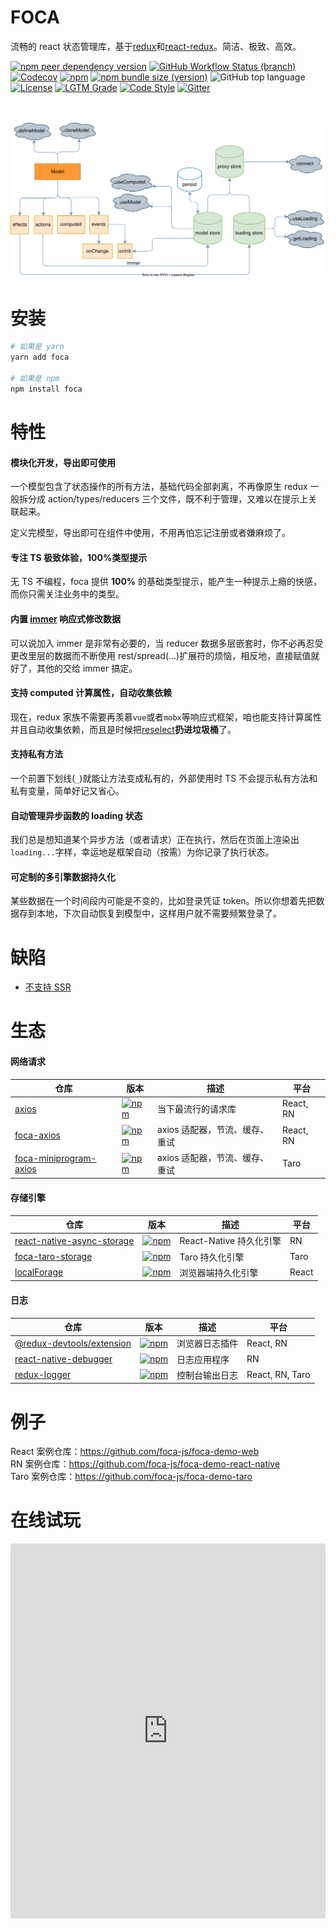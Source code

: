 # FOCA

流畅的 react 状态管理库，基于[redux](https://github.com/reduxjs/redux)和[react-redux](https://github.com/reduxjs/react-redux)。简洁、极致、高效。

[![npm peer dependency version](https://img.shields.io/npm/dependency-version/foca/peer/react?logo=react)](https://github.com/facebook/react)
[![GitHub Workflow Status (branch)](https://img.shields.io/github/workflow/status/foca-js/foca/Test/master?label=test&logo=jest)](https://github.com/foca-js/foca/actions)
[![Codecov](https://img.shields.io/codecov/c/github/foca-js/foca?logo=codecov)](https://codecov.io/gh/foca-js/foca)
[![npm](https://img.shields.io/npm/v/foca?logo=npm)](https://www.npmjs.com/package/foca)
[![npm bundle size (version)](https://img.shields.io/bundlephobia/minzip/foca?label=bundle+size&cacheSeconds=3600&logo=esbuild)](https://bundlephobia.com/package/foca@latest)
![GitHub top language](https://img.shields.io/github/languages/top/foca-js/foca?logo=typescript)
[![License](https://img.shields.io/github/license/foca-js/foca?logo=open-source-initiative)](https://github.com/foca-js/foca/blob/master/LICENSE)
[![LGTM Grade](https://img.shields.io/lgtm/grade/javascript/github/foca-js/foca?label=code%20quality&logo=lgtm)](https://lgtm.com/projects/g/foca-js/foca)
[![Code Style](https://img.shields.io/badge/code_style-prettier-ff69b4.svg?logo=prettier)](https://github.com/prettier/prettier)
[![Gitter](https://img.shields.io/gitter/room/foca-js/foca?logo=gitter)](https://gitter.im/foca-js/foca)

<br>

![mind map](./mindMap.svg)

# 安装

```bash
# 如果是 yarn
yarn add foca

# 如果是 npm
npm install foca
```

# 特性

#### 模块化开发，导出即可使用

一个模型包含了状态操作的所有方法，基础代码全部剥离，不再像原生 redux 一般拆分成 action/types/reducers 三个文件，既不利于管理，又难以在提示上关联起来。

定义完模型，导出即可在组件中使用，不用再怕忘记注册或者嫌麻烦了。

#### 专注 TS 极致体验，100%类型提示

无 TS 不编程，foca 提供 **100%** 的基础类型提示，能产生一种提示上瘾的快感，而你只需关注业务中的类型。

#### 内置 [immer](https://github.com/immerjs/immer) 响应式修改数据

可以说加入 immer 是非常有必要的，当 reducer 数据多层嵌套时，你不必再忍受更改里层的数据而不断使用 rest/spread(...)扩展符的烦恼，相反地，直接赋值就好了，其他的交给 immer 搞定。

#### 支持 computed 计算属性，自动收集依赖

现在，redux 家族不需要再羡慕`vue`或者`mobx`等响应式框架，咱也能支持计算属性并且自动收集依赖，而且是时候把[reselect](https://github.com/reduxjs/reselect)**扔进垃圾桶**了。

#### 支持私有方法

一个前置下划线(`_`)就能让方法变成私有的，外部使用时 TS 不会提示私有方法和私有变量，简单好记又省心。

#### 自动管理异步函数的 loading 状态

我们总是想知道某个异步方法（或者请求）正在执行，然后在页面上渲染出`loading...`字样，幸运地是框架自动（按需）为你记录了执行状态。

#### 可定制的多引擎数据持久化

某些数据在一个时间段内可能是不变的，比如登录凭证 token。所以你想着先把数据存到本地，下次自动恢复到模型中，这样用户就不需要频繁登录了。

# 缺陷

- [不支持 SSR](/troubleshooting?id=为什么不支持-ssr)

# 生态

#### 网络请求

| 仓库                                                                        | 版本                                                                                                                | 描述                           | 平台      |
| --------------------------------------------------------------------------- | ------------------------------------------------------------------------------------------------------------------- | ------------------------------ | --------- |
| [axios](https://github.com/axios/axios)                                     | [![npm](https://img.shields.io/npm/v/axios)](https://www.npmjs.com/package/axios)                                   | 当下最流行的请求库             | React, RN |
| [foca-axios](https://github.com/foca-js/foca-axios)                         | [![npm](https://img.shields.io/npm/v/foca-axios)](https://www.npmjs.com/package/foca-axios)                         | axios 适配器，节流、缓存、重试 | React, RN |
| [foca-miniprogram-axios](https://github.com/foca-js/foca-miniprogram-axios) | [![npm](https://img.shields.io/npm/v/foca-miniprogram-axios)](https://www.npmjs.com/package/foca-miniprogram-axios) | axios 适配器，节流、缓存、重试 | Taro      |

#### 存储引擎

| 仓库                                                                                      | 版本                                                                                                                                                      | 描述                    | 平台  |
| ----------------------------------------------------------------------------------------- | --------------------------------------------------------------------------------------------------------------------------------------------------------- | ----------------------- | ----- |
| [react-native-async-storage](https://github.com/react-native-async-storage/async-storage) | [![npm](https://img.shields.io/npm/v/@react-native-async-storage/async-storage)](https://www.npmjs.com/package/@react-native-async-storage/async-storage) | React-Native 持久化引擎 | RN    |
| [foca-taro-storage](https://github.com/foca-js/foca-taro-storage)                         | [![npm](https://img.shields.io/npm/v/foca-taro-storage)](https://www.npmjs.com/package/foca-taro-storage)                                                 | Taro 持久化引擎         | Taro  |
| [localForage](https://github.com/localForage/localForage)                                 | [![npm](https://img.shields.io/npm/v/localforage)](https://www.npmjs.com/package/localforage)                                                             | 浏览器端持久化引擎      | React |

#### 日志

| 仓库                                                                       | 版本                                                                                                                      | 描述           | 平台            |
| -------------------------------------------------------------------------- | ------------------------------------------------------------------------------------------------------------------------- | -------------- | --------------- |
| [@redux-devtools/extension](https://github.com/reduxjs/redux-devtools)     | [![npm](https://img.shields.io/npm/v/@redux-devtools/extension)](https://www.npmjs.com/package/@redux-devtools/extension) | 浏览器日志插件 | React, RN       |
| [react-native-debugger](https://github.com/jhen0409/react-native-debugger) | [![npm](https://img.shields.io/npm/v/react-native-debugger)](https://www.npmjs.com/package/react-native-debugger)         | 日志应用程序   | RN              |
| [redux-logger](https://github.com/LogRocket/redux-logger)                  | [![npm](https://img.shields.io/npm/v/redux-logger)](https://www.npmjs.com/package/redux-logger)                           | 控制台输出日志 | React, RN, Taro |

# 例子

React 案例仓库：https://github.com/foca-js/foca-demo-web
<br>
RN 案例仓库：https://github.com/foca-js/foca-demo-react-native
<br>
Taro 案例仓库：https://github.com/foca-js/foca-demo-taro
<br>

# 在线试玩

<iframe src="https://codesandbox.io/embed/foca-demos-e8rh3?fontsize=14&hidenavigation=1&theme=dark&view=preview"
     style="width:100%; height:600px; border:0; border-radius: 4px; overflow:hidden;"
     title="foca-demos"
     allow="accelerometer; ambient-light-sensor; camera; encrypted-media; geolocation; gyroscope; hid; microphone; midi; payment; usb; vr; xr-spatial-tracking"
     sandbox="allow-forms allow-modals allow-popups allow-presentation allow-same-origin allow-scripts"
   ></iframe>
